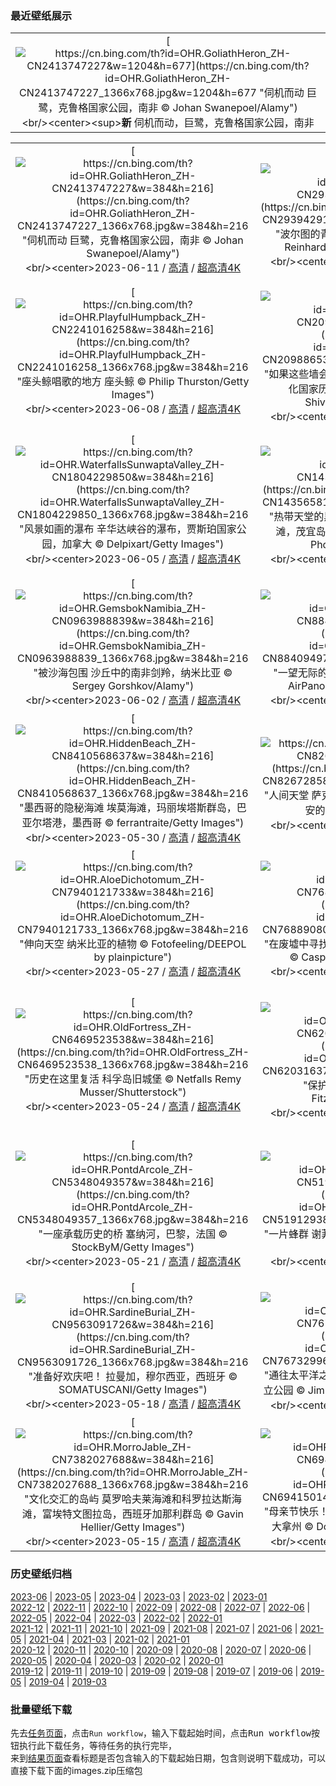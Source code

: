 ### 最近壁纸展示
||
|:---:|
|[![https://cn.bing.com/th?id=OHR.GoliathHeron_ZH-CN2413747227&w=1204&h=677](https://cn.bing.com/th?id=OHR.GoliathHeron_ZH-CN2413747227_1366x768.jpg&w=1204&h=677 "伺机而动&#10;巨鹭，克鲁格国家公园，南非&#10;© Johan Swanepoel/Alamy")](https://cn.bing.com/search?q=%e5%b7%a8%e9%b9%ad&form=hpcapt&mkt=zh-cn&filters=HpDate:"20230610_1600")<br/><center><sup>**新**</sup>&nbsp;伺机而动，巨鹭，克鲁格国家公园，南非<center/>|

||||
|:---:|:---:|:---:|
|[![https://cn.bing.com/th?id=OHR.GoliathHeron_ZH-CN2413747227&w=384&h=216](https://cn.bing.com/th?id=OHR.GoliathHeron_ZH-CN2413747227_1366x768.jpg&w=384&h=216 "伺机而动&#10;巨鹭，克鲁格国家公园，南非&#10;© Johan Swanepoel/Alamy")](https://cn.bing.com/search?q=%e5%b7%a8%e9%b9%ad&form=hpcapt&mkt=zh-cn&filters=HpDate:"20230610_1600")<br/><center>2023-06-11 / [高清](https://cn.bing.com/th?id=OHR.GoliathHeron_ZH-CN2413747227_1920x1200.jpg&w=1920&h=1200) / [超高清4K](https://cn.bing.com/th?id=OHR.GoliathHeron_ZH-CN2413747227_UHD.jpg&w=3840&h=2160)<center/>|[![https://cn.bing.com/th?id=OHR.PortugalDay_ZH-CN2939429166&w=384&h=216](https://cn.bing.com/th?id=OHR.PortugalDay_ZH-CN2939429166_1366x768.jpg&w=384&h=216 "波尔图的青花瓷美景&#10;波尔图大教堂, 葡萄牙&#10;© Reinhard Schmid/Huber/eStock Photo")](https://cn.bing.com/search?q=%e6%b3%a2%e5%b0%94%e5%9b%be%e5%a4%a7%e6%95%99%e5%a0%82&form=hpcapt&mkt=zh-cn&filters=HpDate:"20230609_1600")<br/><center>2023-06-10 / [高清](https://cn.bing.com/th?id=OHR.PortugalDay_ZH-CN2939429166_1920x1200.jpg&w=1920&h=1200) / [超高清4K](https://cn.bing.com/th?id=OHR.PortugalDay_ZH-CN2939429166_UHD.jpg&w=3840&h=2160)<center/>|[![https://cn.bing.com/th?id=OHR.BalloonsTurkey_ZH-CN2791109350&w=384&h=216](https://cn.bing.com/th?id=OHR.BalloonsTurkey_ZH-CN2791109350_1366x768.jpg&w=384&h=216 "与太阳一同升起&#10;卡帕多西亚, 土耳其&#10;© Anton Petrus/Getty Images")](https://cn.bing.com/search?q=%e5%8d%a1%e5%b8%95%e5%a4%9a%e8%a5%bf%e4%ba%9a&form=hpcapt&mkt=zh-cn&filters=HpDate:"20230608_1600")<br/><center>2023-06-09 / [高清](https://cn.bing.com/th?id=OHR.BalloonsTurkey_ZH-CN2791109350_1920x1200.jpg&w=1920&h=1200) / [超高清4K](https://cn.bing.com/th?id=OHR.BalloonsTurkey_ZH-CN2791109350_UHD.jpg&w=3840&h=2160)<center/>|
|[![https://cn.bing.com/th?id=OHR.PlayfulHumpback_ZH-CN2241016258&w=384&h=216](https://cn.bing.com/th?id=OHR.PlayfulHumpback_ZH-CN2241016258_1366x768.jpg&w=384&h=216 "座头鲸唱歌的地方&#10;座头鲸&#10;© Philip Thurston/Getty Images")](https://cn.bing.com/search?q=%e5%ba%a7%e5%a4%b4%e9%b2%b8&form=hpcapt&mkt=zh-cn&filters=HpDate:"20230607_1600")<br/><center>2023-06-08 / [高清](https://cn.bing.com/th?id=OHR.PlayfulHumpback_ZH-CN2241016258_1920x1200.jpg&w=1920&h=1200) / [超高清4K](https://cn.bing.com/th?id=OHR.PlayfulHumpback_ZH-CN2241016258_UHD.jpg&w=3840&h=2160)<center/>|[![https://cn.bing.com/th?id=OHR.ChacoCulture_ZH-CN2098865361&w=384&h=216](https://cn.bing.com/th?id=OHR.ChacoCulture_ZH-CN2098865361_1366x768.jpg&w=384&h=216 "如果这些墙会说话······&#10;普韦布洛·博尼托镇，查科文化国家历史公园，美国新墨西哥州&#10;© Ian Shive/Tandem Stills + Motion")](https://cn.bing.com/search?q=%e6%9f%a5%e7%a7%91%e6%96%87%e5%8c%96%e5%9b%bd%e5%ae%b6%e5%8e%86%e5%8f%b2%e5%85%ac%e5%9b%ad&form=hpcapt&mkt=zh-cn&filters=HpDate:"20230606_1600")<br/><center>2023-06-07 / [高清](https://cn.bing.com/th?id=OHR.ChacoCulture_ZH-CN2098865361_1920x1200.jpg&w=1920&h=1200) / [超高清4K](https://cn.bing.com/th?id=OHR.ChacoCulture_ZH-CN2098865361_UHD.jpg&w=3840&h=2160)<center/>|[![https://cn.bing.com/th?id=OHR.CliffsEtretat_ZH-CN1961838068&w=384&h=216](https://cn.bing.com/th?id=OHR.CliffsEtretat_ZH-CN1961838068_1366x768.jpg&w=384&h=216 "诺曼底登陆日&#10;The chalk cliffs of Étretat, Normandy, France&#10;© MarcelloLand/Getty Images")](https://cn.bing.com/search?q=%e5%9f%83%e7%89%b9%e5%b0%94%e5%a1%94%e6%b5%b7%e5%b2%b8&form=hpcapt&mkt=zh-cn&filters=HpDate:"20230605_1600")<br/><center>2023-06-06 / [高清](https://cn.bing.com/th?id=OHR.CliffsEtretat_ZH-CN1961838068_1920x1200.jpg&w=1920&h=1200) / [超高清4K](https://cn.bing.com/th?id=OHR.CliffsEtretat_ZH-CN1961838068_UHD.jpg&w=3840&h=2160)<center/>|
|[![https://cn.bing.com/th?id=OHR.WaterfallsSunwaptaValley_ZH-CN1804229850&w=384&h=216](https://cn.bing.com/th?id=OHR.WaterfallsSunwaptaValley_ZH-CN1804229850_1366x768.jpg&w=384&h=216 "风景如画的瀑布&#10;辛华达峡谷的瀑布，贾斯珀国家公园，加拿大&#10;© Delpixart/Getty Images")](https://cn.bing.com/search?q=%e8%b4%be%e6%96%af%e7%8f%80%e5%9b%bd%e5%ae%b6%e5%85%ac%e5%9b%ad&form=hpcapt&mkt=zh-cn&filters=HpDate:"20230604_1600")<br/><center>2023-06-05 / [高清](https://cn.bing.com/th?id=OHR.WaterfallsSunwaptaValley_ZH-CN1804229850_1920x1200.jpg&w=1920&h=1200) / [超高清4K](https://cn.bing.com/th?id=OHR.WaterfallsSunwaptaValley_ZH-CN1804229850_UHD.jpg&w=3840&h=2160)<center/>|[![https://cn.bing.com/th?id=OHR.MauiBeach_ZH-CN1435658101&w=384&h=216](https://cn.bing.com/th?id=OHR.MauiBeach_ZH-CN1435658101_1366x768.jpg&w=384&h=216 "热带天堂的黑沙滩&#10;怀阿纳帕纳帕州立公园的黑沙滩，茂宜岛，夏威夷，美国&#10;© Matt Anderson Photography/Getty Images")](https://cn.bing.com/search?q=%e6%80%80%e9%98%bf%e7%ba%b3%e5%b8%95%e7%ba%b3%e5%b8%95%e5%b7%9e%e7%ab%8b%e5%85%ac%e5%9b%ad&form=hpcapt&mkt=zh-cn&filters=HpDate:"20230603_1600")<br/><center>2023-06-04 / [高清](https://cn.bing.com/th?id=OHR.MauiBeach_ZH-CN1435658101_1920x1200.jpg&w=1920&h=1200) / [超高清4K](https://cn.bing.com/th?id=OHR.MauiBeach_ZH-CN1435658101_UHD.jpg&w=3840&h=2160)<center/>|[![https://cn.bing.com/th?id=OHR.SouthKaibabTrail_ZH-CN1186135534&w=384&h=216](https://cn.bing.com/th?id=OHR.SouthKaibabTrail_ZH-CN1186135534_1366x768.jpg&w=384&h=216 "一睹最壮观的峡谷&#10;大峡谷国家公园的南凯巴布步道，亚利桑那州，美国&#10;© Roman Khomlyak/Getty Images")](https://cn.bing.com/search?q=%e5%a4%a7%e5%b3%a1%e8%b0%b7%e5%9b%bd%e5%ae%b6%e5%85%ac%e5%9b%ad&form=hpcapt&mkt=zh-cn&filters=HpDate:"20230602_1600")<br/><center>2023-06-03 / [高清](https://cn.bing.com/th?id=OHR.SouthKaibabTrail_ZH-CN1186135534_1920x1200.jpg&w=1920&h=1200) / [超高清4K](https://cn.bing.com/th?id=OHR.SouthKaibabTrail_ZH-CN1186135534_UHD.jpg&w=3840&h=2160)<center/>|
|[![https://cn.bing.com/th?id=OHR.GemsbokNamibia_ZH-CN0963988839&w=384&h=216](https://cn.bing.com/th?id=OHR.GemsbokNamibia_ZH-CN0963988839_1366x768.jpg&w=384&h=216 "被沙海包围&#10;沙丘中的南非剑羚，纳米比亚&#10;© Sergey Gorshkov/Alamy")](https://cn.bing.com/search?q=%e5%8d%97%e9%9d%9e%e5%89%91%e7%be%9a&form=hpcapt&mkt=zh-cn&filters=HpDate:"20230601_1600")<br/><center>2023-06-02 / [高清](https://cn.bing.com/th?id=OHR.GemsbokNamibia_ZH-CN0963988839_1920x1200.jpg&w=1920&h=1200) / [超高清4K](https://cn.bing.com/th?id=OHR.GemsbokNamibia_ZH-CN0963988839_UHD.jpg&w=3840&h=2160)<center/>|[![https://cn.bing.com/th?id=OHR.ReefAwareness_ZH-CN8840949729&w=384&h=216](https://cn.bing.com/th?id=OHR.ReefAwareness_ZH-CN8840949729_1366x768.jpg&w=384&h=216 "一望无际的湛蓝&#10;大堡礁的航拍图，澳大利亚&#10;© AirPano LLC/Amazing Aerial Agency")](https://cn.bing.com/search?q=%e5%a4%a7%e5%a0%a1%e7%a4%81&form=hpcapt&mkt=zh-cn&filters=HpDate:"20230531_1600")<br/><center>2023-06-01 / [高清](https://cn.bing.com/th?id=OHR.ReefAwareness_ZH-CN8840949729_1920x1200.jpg&w=1920&h=1200) / [超高清4K](https://cn.bing.com/th?id=OHR.ReefAwareness_ZH-CN8840949729_UHD.jpg&w=3840&h=2160)<center/>|[![https://cn.bing.com/th?id=OHR.WorldOtterDay_ZH-CN8607141093&w=384&h=216](https://cn.bing.com/th?id=OHR.WorldOtterDay_ZH-CN8607141093_1366x768.jpg&w=384&h=216 "一脸好奇的海獭宝宝&#10;海獭宝宝，威廉王子湾，美国阿拉斯加州&#10;© Donald M. Jones/Minden Pictures")](https://cn.bing.com/search?q=%e6%b5%b7%e7%8d%ad&form=hpcapt&mkt=zh-cn&filters=HpDate:"20230530_1600")<br/><center>2023-05-31 / [高清](https://cn.bing.com/th?id=OHR.WorldOtterDay_ZH-CN8607141093_1920x1200.jpg&w=1920&h=1200) / [超高清4K](https://cn.bing.com/th?id=OHR.WorldOtterDay_ZH-CN8607141093_UHD.jpg&w=3840&h=2160)<center/>|
|[![https://cn.bing.com/th?id=OHR.HiddenBeach_ZH-CN8410568637&w=384&h=216](https://cn.bing.com/th?id=OHR.HiddenBeach_ZH-CN8410568637_1366x768.jpg&w=384&h=216 "墨西哥的隐秘海滩&#10;埃莫海滩，玛丽埃塔斯群岛，巴亚尔塔港，墨西哥&#10;© ferrantraite/Getty Images")](https://cn.bing.com/search?q=%e7%8e%9b%e4%b8%bd%e5%9f%83%e5%a1%94%e6%96%af%e7%be%a4%e5%b2%9b%e5%9f%83%e8%8e%ab%e6%b5%b7%e6%bb%a9&form=hpcapt&mkt=zh-cn&filters=HpDate:"20230529_1600")<br/><center>2023-05-30 / [高清](https://cn.bing.com/th?id=OHR.HiddenBeach_ZH-CN8410568637_1920x1200.jpg&w=1920&h=1200) / [超高清4K](https://cn.bing.com/th?id=OHR.HiddenBeach_ZH-CN8410568637_UHD.jpg&w=3840&h=2160)<center/>|[![https://cn.bing.com/th?id=OHR.Antilles_ZH-CN8267285876&w=384&h=216](https://cn.bing.com/th?id=OHR.Antilles_ZH-CN8267285876_1366x768.jpg&w=384&h=216 "人间天堂&#10;萨克马兰大湾，瓜德罗普岛国家公园，小安的列斯群岛&#10;© Hemis/Alamy")](https://cn.bing.com/search?q=%e7%93%9c%e5%be%b7%e7%bd%97%e6%99%ae%e5%b2%9b&form=hpcapt&mkt=zh-cn&filters=HpDate:"20230528_1600")<br/><center>2023-05-29 / [高清](https://cn.bing.com/th?id=OHR.Antilles_ZH-CN8267285876_1920x1200.jpg&w=1920&h=1200) / [超高清4K](https://cn.bing.com/th?id=OHR.Antilles_ZH-CN8267285876_UHD.jpg&w=3840&h=2160)<center/>|[![https://cn.bing.com/th?id=OHR.TegallalangTerrace_ZH-CN8126456968&w=384&h=216](https://cn.bing.com/th?id=OHR.TegallalangTerrace_ZH-CN8126456968_1366x768.jpg&w=384&h=216 "俯瞰层叠的梯田&#10;乌布的德格拉朗梯田，印度尼西亚&#10;© Cavan Images/Adobe Stock")](https://cn.bing.com/search?q=%e5%8d%b0%e5%ba%a6%e5%b0%bc%e8%a5%bf%e4%ba%9a%e4%b9%8c%e5%b8%83&form=hpcapt&mkt=zh-cn&filters=HpDate:"20230527_1600")<br/><center>2023-05-28 / [高清](https://cn.bing.com/th?id=OHR.TegallalangTerrace_ZH-CN8126456968_1920x1200.jpg&w=1920&h=1200) / [超高清4K](https://cn.bing.com/th?id=OHR.TegallalangTerrace_ZH-CN8126456968_UHD.jpg&w=3840&h=2160)<center/>|
|[![https://cn.bing.com/th?id=OHR.AloeDichotomum_ZH-CN7940121733&w=384&h=216](https://cn.bing.com/th?id=OHR.AloeDichotomum_ZH-CN7940121733_1366x768.jpg&w=384&h=216 "伸向天空&#10;纳米比亚的植物&#10;© Fotofeeling/DEEPOL by plainpicture")](https://cn.bing.com/search?q=%e7%ae%ad%e8%a2%8b%e6%a0%91&form=hpcapt&mkt=zh-cn&filters=HpDate:"20230526_1600")<br/><center>2023-05-27 / [高清](https://cn.bing.com/th?id=OHR.AloeDichotomum_ZH-CN7940121733_1920x1200.jpg&w=1920&h=1200) / [超高清4K](https://cn.bing.com/th?id=OHR.AloeDichotomum_ZH-CN7940121733_UHD.jpg&w=3840&h=2160)<center/>|[![https://cn.bing.com/th?id=OHR.WatSriSawai_ZH-CN7688908090&w=384&h=216](https://cn.bing.com/th?id=OHR.WatSriSawai_ZH-CN7688908090_1366x768.jpg&w=384&h=216 "在废墟中寻找美&#10;西沙瓦寺，素可泰历史公园，泰国&#10;© Casper1774 Studio/Shutterstock")](https://cn.bing.com/search?q=%e6%b3%b0%e5%9b%bd%e8%a5%bf%e6%b2%99%e7%93%a6%e5%af%ba&form=hpcapt&mkt=zh-cn&filters=HpDate:"20230525_1600")<br/><center>2023-05-26 / [高清](https://cn.bing.com/th?id=OHR.WatSriSawai_ZH-CN7688908090_1920x1200.jpg&w=1920&h=1200) / [超高清4K](https://cn.bing.com/th?id=OHR.WatSriSawai_ZH-CN7688908090_UHD.jpg&w=3840&h=2160)<center/>|[![https://cn.bing.com/th?id=OHR.SaksunFaroe_ZH-CN7150180006&w=384&h=216](https://cn.bing.com/th?id=OHR.SaksunFaroe_ZH-CN7150180006_1366x768.jpg&w=384&h=216 "童话照进现实&#10;法罗群岛，丹麦&#10;© miroslav_1/Getty Images")](https://cn.bing.com/search?q=%e6%b3%95%e7%bd%97%e7%be%a4%e5%b2%9b&form=hpcapt&mkt=zh-cn&filters=HpDate:"20230524_1600")<br/><center>2023-05-25 / [高清](https://cn.bing.com/th?id=OHR.SaksunFaroe_ZH-CN7150180006_1920x1200.jpg&w=1920&h=1200) / [超高清4K](https://cn.bing.com/th?id=OHR.SaksunFaroe_ZH-CN7150180006_UHD.jpg&w=3840&h=2160)<center/>|
|[![https://cn.bing.com/th?id=OHR.OldFortress_ZH-CN6469523538&w=384&h=216](https://cn.bing.com/th?id=OHR.OldFortress_ZH-CN6469523538_1366x768.jpg&w=384&h=216 "历史在这里复活&#10;科孚岛旧城堡&#10;© Netfalls Remy Musser/Shutterstock")](https://cn.bing.com/search?q=%e7%a7%91%e5%ad%9a%e5%b2%9b%e6%97%a7%e5%9f%8e%e5%a0%a1&form=hpcapt&mkt=zh-cn&filters=HpDate:"20230523_1600")<br/><center>2023-05-24 / [高清](https://cn.bing.com/th?id=OHR.OldFortress_ZH-CN6469523538_1920x1200.jpg&w=1920&h=1200) / [超高清4K](https://cn.bing.com/th?id=OHR.OldFortress_ZH-CN6469523538_UHD.jpg&w=3840&h=2160)<center/>|[![https://cn.bing.com/th?id=OHR.WesternBoxTurtle_ZH-CN6203163704&w=384&h=216](https://cn.bing.com/th?id=OHR.WesternBoxTurtle_ZH-CN6203163704_1366x768.jpg&w=384&h=216 "保护我们的乌龟&#10;西部箱龟&#10;© Tim Fitzharris/Minden Pictures")](https://cn.bing.com/search?q=%e8%a5%bf%e9%83%a8%e7%ae%b1%e9%be%9f&form=hpcapt&mkt=zh-cn&filters=HpDate:"20230522_1600")<br/><center>2023-05-23 / [高清](https://cn.bing.com/th?id=OHR.WesternBoxTurtle_ZH-CN6203163704_1920x1200.jpg&w=1920&h=1200) / [超高清4K](https://cn.bing.com/th?id=OHR.WesternBoxTurtle_ZH-CN6203163704_UHD.jpg&w=3840&h=2160)<center/>|[![https://cn.bing.com/th?id=OHR.BiodiverseCostaRica_ZH-CN5524154131&w=384&h=216](https://cn.bing.com/th?id=OHR.BiodiverseCostaRica_ZH-CN5524154131_1366x768.jpg&w=384&h=216 "为了每个人，保护地球的生物多样性&#10;阿雷纳尔火山，蒙泰韦尔德，哥斯达黎加&#10;© Kevin Wells/Getty Images")](https://cn.bing.com/search?q=%e5%93%a5%e6%96%af%e8%be%be%e9%bb%8e%e5%8a%a0+%e8%92%99%e6%b3%b0%e9%9f%a6%e5%b0%94%e5%be%b7&form=hpcapt&mkt=zh-cn&filters=HpDate:"20230521_1600")<br/><center>2023-05-22 / [高清](https://cn.bing.com/th?id=OHR.BiodiverseCostaRica_ZH-CN5524154131_1920x1200.jpg&w=1920&h=1200) / [超高清4K](https://cn.bing.com/th?id=OHR.BiodiverseCostaRica_ZH-CN5524154131_UHD.jpg&w=3840&h=2160)<center/>|
|[![https://cn.bing.com/th?id=OHR.PontdArcole_ZH-CN5348049357&w=384&h=216](https://cn.bing.com/th?id=OHR.PontdArcole_ZH-CN5348049357_1366x768.jpg&w=384&h=216 "一座承载历史的桥&#10;塞纳河，巴黎，法国&#10;© StockByM/Getty Images")](https://cn.bing.com/search?q=%e5%a1%9e%e7%ba%b3%e6%b2%b3&form=hpcapt&mkt=zh-cn&filters=HpDate:"20230520_1600")<br/><center>2023-05-21 / [高清](https://cn.bing.com/th?id=OHR.PontdArcole_ZH-CN5348049357_1920x1200.jpg&w=1920&h=1200) / [超高清4K](https://cn.bing.com/th?id=OHR.PontdArcole_ZH-CN5348049357_UHD.jpg&w=3840&h=2160)<center/>|[![https://cn.bing.com/th?id=OHR.EuropeanHoneybee_ZH-CN5191293837&w=384&h=216](https://cn.bing.com/th?id=OHR.EuropeanHoneybee_ZH-CN5191293837_1366x768.jpg&w=384&h=216 "一片蜂群&#10;谢菲尔德的欧洲蜜蜂, 英格兰&#10;© Deborah Vernon/Alamy")](https://cn.bing.com/search?q=%e8%9c%9c%e8%9c%82&form=hpcapt&mkt=zh-cn&filters=HpDate:"20230519_1600")<br/><center>2023-05-20 / [高清](https://cn.bing.com/th?id=OHR.EuropeanHoneybee_ZH-CN5191293837_1920x1200.jpg&w=1920&h=1200) / [超高清4K](https://cn.bing.com/th?id=OHR.EuropeanHoneybee_ZH-CN5191293837_UHD.jpg&w=3840&h=2160)<center/>|[![https://cn.bing.com/th?id=OHR.SumatranRhino_ZH-CN4529744910&w=384&h=216](https://cn.bing.com/th?id=OHR.SumatranRhino_ZH-CN4529744910_1366x768.jpg&w=384&h=216 "我们怎么才能帮助濒危动物？&#10;苏门答腊犀牛，韦卡巴斯国家公园，印度尼西亚&#10;© Cyril Ruoso/Minden Pictures")](https://cn.bing.com/search?q=%e8%8b%8f%e9%97%a8%e7%ad%94%e8%85%8a%e7%8a%80%e7%89%9b&form=hpcapt&mkt=zh-cn&filters=HpDate:"20230518_1600")<br/><center>2023-05-19 / [高清](https://cn.bing.com/th?id=OHR.SumatranRhino_ZH-CN4529744910_1920x1200.jpg&w=1920&h=1200) / [超高清4K](https://cn.bing.com/th?id=OHR.SumatranRhino_ZH-CN4529744910_UHD.jpg&w=3840&h=2160)<center/>|
|[![https://cn.bing.com/th?id=OHR.SardineBurial_ZH-CN9563091726&w=384&h=216](https://cn.bing.com/th?id=OHR.SardineBurial_ZH-CN9563091726_1366x768.jpg&w=384&h=216 "准备好欢庆吧！&#10;拉曼加，穆尔西亚，西班牙&#10;© SOMATUSCANI/Getty Images")](https://cn.bing.com/search?q=%e8%a5%bf%e7%8f%ad%e7%89%99%e7%a9%86%e5%b0%94%e8%a5%bf%e4%ba%9a&form=hpcapt&mkt=zh-cn&filters=HpDate:"20230517_1600")<br/><center>2023-05-18 / [高清](https://cn.bing.com/th?id=OHR.SardineBurial_ZH-CN9563091726_1920x1200.jpg&w=1920&h=1200) / [超高清4K](https://cn.bing.com/th?id=OHR.SardineBurial_ZH-CN9563091726_UHD.jpg&w=3840&h=2160)<center/>|[![https://cn.bing.com/th?id=OHR.CormorantBridge_ZH-CN7673299694&w=384&h=216](https://cn.bing.com/th?id=OHR.CormorantBridge_ZH-CN7673299694_1366x768.jpg&w=384&h=216 "通往太平洋之窗&#10;加利福尼亚州圣克鲁斯的天然桥州立公园&#10;© Jim Patterson/Tandem Stills + Motion")](https://cn.bing.com/search?q=%e5%a4%a9%e7%84%b6%e6%a1%a5%e5%b7%9e%e7%ab%8b%e5%85%ac%e5%9b%ad&form=hpcapt&mkt=zh-cn&filters=HpDate:"20230516_1600")<br/><center>2023-05-17 / [高清](https://cn.bing.com/th?id=OHR.CormorantBridge_ZH-CN7673299694_1920x1200.jpg&w=1920&h=1200) / [超高清4K](https://cn.bing.com/th?id=OHR.CormorantBridge_ZH-CN7673299694_UHD.jpg&w=3840&h=2160)<center/>|[![https://cn.bing.com/th?id=OHR.AmericanWetlands_ZH-CN7534567518&w=384&h=216](https://cn.bing.com/th?id=OHR.AmericanWetlands_ZH-CN7534567518_1366x768.jpg&w=384&h=216 "一片平静的水域&#10;在奥克弗诺基国家野生动物保护区划独木舟&#10;© Brad Beck/Tandem Stills + Motion")](https://cn.bing.com/search?q=%e5%a5%a5%e5%85%8b%e5%bc%97%e8%af%ba%e5%9f%ba%e5%9b%bd%e5%ae%b6%e9%87%8e%e7%94%9f%e5%8a%a8%e7%89%a9%e4%bf%9d%e6%8a%a4%e5%8c%ba&form=hpcapt&mkt=zh-cn&filters=HpDate:"20230515_1600")<br/><center>2023-05-16 / [高清](https://cn.bing.com/th?id=OHR.AmericanWetlands_ZH-CN7534567518_1920x1200.jpg&w=1920&h=1200) / [超高清4K](https://cn.bing.com/th?id=OHR.AmericanWetlands_ZH-CN7534567518_UHD.jpg&w=3840&h=2160)<center/>|
|[![https://cn.bing.com/th?id=OHR.MorroJable_ZH-CN7382027688&w=384&h=216](https://cn.bing.com/th?id=OHR.MorroJable_ZH-CN7382027688_1366x768.jpg&w=384&h=216 "文化交汇的岛屿&#10;莫罗哈夫莱海滩和科罗拉达斯海滩，富埃特文图拉岛，西班牙加那利群岛&#10;© Gavin Hellier/Getty Images")](https://cn.bing.com/search?q=%e5%8a%a0%e9%82%a3%e5%88%a9%e7%be%a4%e5%b2%9b&form=hpcapt&mkt=zh-cn&filters=HpDate:"20230514_1600")<br/><center>2023-05-15 / [高清](https://cn.bing.com/th?id=OHR.MorroJable_ZH-CN7382027688_1920x1200.jpg&w=1920&h=1200) / [超高清4K](https://cn.bing.com/th?id=OHR.MorroJable_ZH-CN7382027688_UHD.jpg&w=3840&h=2160)<center/>|[![https://cn.bing.com/th?id=OHR.OdocoileusVirginianus_ZH-CN6941501455&w=384&h=216](https://cn.bing.com/th?id=OHR.OdocoileusVirginianus_ZH-CN6941501455_1366x768.jpg&w=384&h=216 "母亲节快乐！&#10;白尾鹿母鹿和刚出生的小鹿，美国蒙大拿州&#10;© Donald M. Jones/Minden Pictures")](https://cn.bing.com/search?q=%e7%99%bd%e5%b0%be%e9%b9%bf&form=hpcapt&mkt=zh-cn&filters=HpDate:"20230513_1600")<br/><center>2023-05-14 / [高清](https://cn.bing.com/th?id=OHR.OdocoileusVirginianus_ZH-CN6941501455_1920x1200.jpg&w=1920&h=1200) / [超高清4K](https://cn.bing.com/th?id=OHR.OdocoileusVirginianus_ZH-CN6941501455_UHD.jpg&w=3840&h=2160)<center/>|[![https://cn.bing.com/th?id=OHR.Mannheim_ZH-CN6793377814&w=384&h=216](https://cn.bing.com/th?id=OHR.Mannheim_ZH-CN6793377814_1366x768.jpg&w=384&h=216 "供水系统的历史&#10;曼海姆水塔，德国&#10;© tichr/Getty Images")](https://cn.bing.com/search?q=%e6%9b%bc%e6%b5%b7%e5%a7%86%e5%b8%82&form=hpcapt&mkt=zh-cn&filters=HpDate:"20230512_1600")<br/><center>2023-05-13 / [高清](https://cn.bing.com/th?id=OHR.Mannheim_ZH-CN6793377814_1920x1200.jpg&w=1920&h=1200) / [超高清4K](https://cn.bing.com/th?id=OHR.Mannheim_ZH-CN6793377814_UHD.jpg&w=3840&h=2160)<center/>|


### 历史壁纸归档
[2023-06](views/2023/2023-06.md) | [2023-05](views/2023/2023-05.md) | [2023-04](views/2023/2023-04.md) | [2023-03](views/2023/2023-03.md) | [2023-02](views/2023/2023-02.md) | [2023-01](views/2023/2023-01.md)  
[2022-12](views/2022/2022-12.md) | [2022-11](views/2022/2022-11.md) | [2022-10](views/2022/2022-10.md) | [2022-09](views/2022/2022-09.md) | [2022-08](views/2022/2022-08.md) | [2022-07](views/2022/2022-07.md) | [2022-06](views/2022/2022-06.md) | [2022-05](views/2022/2022-05.md) | [2022-04](views/2022/2022-04.md) | [2022-03](views/2022/2022-03.md) | [2022-02](views/2022/2022-02.md) | [2022-01](views/2022/2022-01.md)  
[2021-12](views/2021/2021-12.md) | [2021-11](views/2021/2021-11.md) | [2021-10](views/2021/2021-10.md) | [2021-09](views/2021/2021-09.md) | [2021-08](views/2021/2021-08.md) | [2021-07](views/2021/2021-07.md) | [2021-06](views/2021/2021-06.md) | [2021-05](views/2021/2021-05.md) | [2021-04](views/2021/2021-04.md) | [2021-03](views/2021/2021-03.md) | [2021-02](views/2021/2021-02.md) | [2021-01](views/2021/2021-01.md)  
[2020-12](views/2020/2020-12.md) | [2020-11](views/2020/2020-11.md) | [2020-10](views/2020/2020-10.md) | [2020-09](views/2020/2020-09.md) | [2020-08](views/2020/2020-08.md) | [2020-07](views/2020/2020-07.md) | [2020-06](views/2020/2020-06.md) | [2020-05](views/2020/2020-05.md) | [2020-04](views/2020/2020-04.md) | [2020-03](views/2020/2020-03.md) | [2020-02](views/2020/2020-02.md) | [2020-01](views/2020/2020-01.md)  
[2019-12](views/2019/2019-12.md) | [2019-11](views/2019/2019-11.md) | [2019-10](views/2019/2019-10.md) | [2019-09](views/2019/2019-09.md) | [2019-08](views/2019/2019-08.md) | [2019-07](views/2019/2019-07.md) | [2019-06](views/2019/2019-06.md) | [2019-05](views/2019/2019-05.md) | [2019-04](views/2019/2019-04.md) | [2019-03](views/2019/2019-03.md)


### 批量壁纸下载
先去[任务页面](https://github.com/wefashe/image-save/actions/workflows/mydown.yml)，点击`Run workflow`，输入下载起始时间，点击<kbd>Run workflow</kbd>按钮执行此下载任务，等待任务的执行完毕，  
来到[结果页面](https://github.com/wefashe/image-save/releases/tag/down_zip_tag)查看标题是否包含输入的下载起始日期，包含则说明下载成功，可以直接下载下面的images.zip压缩包  

